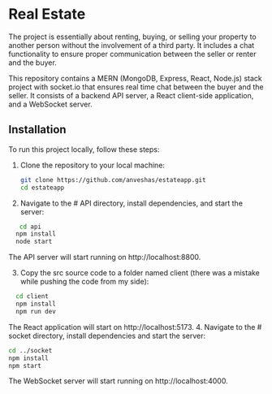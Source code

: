 # Real Estate

The project is essentially about renting, buying, or selling your property to another person without the involvement of a third party. It includes a chat functionality to ensure proper communication between the seller or renter and the buyer.

This repository contains a MERN (MongoDB, Express, React, Node.js) stack project with socket.io that ensures real time chat between the buyer and the seller. It consists of a backend API server, a React client-side application, and a WebSocket server.

## Installation

To run this project locally, follow these steps:

1. Clone the repository to your local machine:
   ```bash
   git clone https://github.com/anveshas/estateapp.git
   cd estateapp
   ```
2. Navigate to the # API directory, install dependencies, and start the server:
```bash
   cd api
  npm install
  node start
```
The API server will start running on http://localhost:8800.

3. Copy the src source code to a folder named client (there was a mistake while pushing the code from my side):

```bash
  cd client
  npm install
  npm run dev
```
The React application will start on http://localhost:5173.
4. Navigate to the # socket directory, install dependencies and start the server:
  ```bash
  cd ../socket
  npm install
  npm start
```
The WebSocket server will start running on http://localhost:4000.
